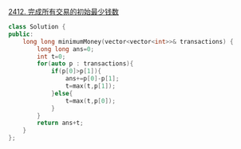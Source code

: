 [2412. 完成所有交易的初始最少钱数](https://leetcode.cn/problems/minimum-money-required-before-transactions/description/)
```cpp
class Solution {
public:
    long long minimumMoney(vector<vector<int>>& transactions) {
        long long ans=0;
        int t=0;
        for(auto p : transactions){
            if(p[0]>p[1]){
                ans+=p[0]-p[1];
                t=max(t,p[1]);
            }else{
                t=max(t,p[0]);
            }
        }
        return ans+t;
    }
};
```